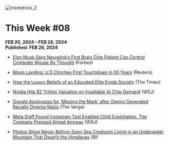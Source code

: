 ![Irismetrics_2](https://github.com/MLiserb/Public_articles/assets/144083324/e3196f91-edac-45b2-9df9-0d58594fe274)

# This Week #08

**FEB 20, 2024 – FEB 26, 2024**
<br>**Published: FEB 26, 2024**

- [Elon Musk Says Neuralink’s First Brain Chip Patient Can Control Computer Mouse By Thought](https://www.forbes.com/sites/roberthart/2024/02/20/elon-musk-says-neuralinks-first-brain-chip-patient-can-control-computer-mouse-by-thought/) (Forbes)
    
- [Moon Landing: U.S Clinches First Touchdown in 50 Years](https://www.reuters.com/technology/space/us-achieves-first-moon-landing-half-century-with-private-spacecraft-2024-02-23/) (Reuters)
    
- [How the Luxury Beliefs of an Educated Elite Erode Society](https://www.thetimes.co.uk/article/how-the-luxury-beliefs-of-an-educated-elite-erode-society-0mx8fd2nl) (The Times)
    
- [Nvidia Hits $2 Trillion Valuation on Insatiable AI Chip Demand](https://www.wsj.com/tech/ai/nvidia-stock-market-cap-2-trillion-b1c839c8) (WSJ)
    
- [Google Apologizes for ‘Missing the Mark’ after Gemini Generated Racially Diverse Nazis](https://www.theverge.com/2024/2/21/24079371/google-ai-gemini-generative-inaccurate-historical) (The Verge)
    
- [Meta Staff Found Instagram Tool Enabled Child Exploitation. The Company Pressed Ahead Anyway](https://www.wsj.com/tech/meta-staff-found-instagram-subscription-tool-enabled-child-exploitation-the-company-pressed-ahead-anyway-a18e81e6) (WSJ)
    
- [Photos Show Never-Before-Seen Sea Creatures Living in an Underwater Mountain That Dwarfs the Himalayas](https://www.businessinsider.com/seamount-new-species-schmidt-ocean-institute-expedition-marine-chile-2024-2) (BI)
